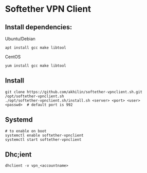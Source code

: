 # Softether VPN Client
## Install dependencies:
Ubuntu/Debian
```
apt install gcc make libtool
```
CentOS
```
yum install gcc make libtool
```
## Install
```
git clone https://github.com/akhilin/softether-vpnclient.sh.git /opt/softether-vpnclient.sh
./opt/softether-vpnclient.sh/install.sh <server> <port> <user> <passwd>  # default port is 992
```
## Systemd
```
# to enable on boot
systemctl enable softether-vpnclient
systemctl start softether-vpnclient
```
## Dhc;ient
```
dhclient -v vpn_<accountname>
```
